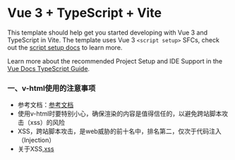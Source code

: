 # Vue 3 + TypeScript + Vite

This template should help get you started developing with Vue 3 and TypeScript in Vite. The template uses Vue
3 `<script setup>` SFCs, check out
the [script setup docs](https://v3.vuejs.org/api/sfc-script-setup.html#sfc-script-setup) to learn more.

Learn more about the recommended Project Setup and IDE Support in
the [Vue Docs TypeScript Guide](https://vuejs.org/guide/typescript/overview.html#project-setup).

### 一、v-html使用的注意事项

- 参考文档：[参考文档](https://www.cnblogs.com/sxgwyf/p/17763057.html)
- 使用v-html时要特别小心，确保渲染的内容是值得信任的，以避免跨站脚本攻击（xss）的风险
- XSS，跨站脚本攻击，是web威胁的前十名中，排名第二，仅次于代码注入（Injection）
- 关于XSS,[xss](https://baike.baidu.com/item/XSS%E6%94%BB%E5%87%BB/954065?fr=ge_ala)
